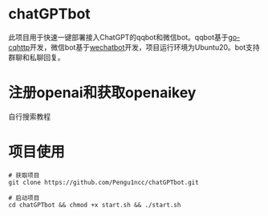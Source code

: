 # chatGPTbot
此项目用于快速一键部署接入ChatGPT的qqbot和微信bot。qqbot基于[go-cqhttp](https://github.com/Mrs4s/go-cqhttp)开发，微信bot基于[wechatbot](https://gitee.com/shtml/wechatbot)开发，项目运行环境为Ubuntu20。bot支持群聊和私聊回复。

# 注册openai和获取openaikey
自行搜索教程

# 项目使用

```shell
# 获取项目
git clone https://github.com/Pengu1ncc/chatGPTbot.git

# 启动项目
cd chatGPTbot && chmod +x start.sh && ./start.sh
```

